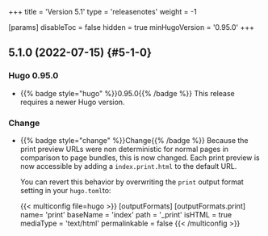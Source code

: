 +++
title = 'Version 5.1'
type = 'releasenotes'
weight = -1

[params]
  disableToc = false
  hidden = true
  minHugoVersion = '0.95.0'
+++

## 5.1.0 (2022-07-15) {#5-1-0}

### Hugo 0.95.0

- {{% badge style="hugo" %}}0.95.0{{% /badge %}} This release requires a newer Hugo version.

### Change

- {{% badge style="change" %}}Change{{% /badge %}} Because the print preview URLs were non deterministic for normal pages in comparison to page bundles, this is now changed. Each print preview is now accessible by adding a `index.print.html` to the default URL.

  You can revert this behavior by overwriting the `print` output format setting in your `hugo.toml`to:

  {{< multiconfig file=hugo >}}
  [outputFormats]
	[outputFormats.print]
	  name= 'print'
	  baseName = 'index'
	  path = '_print'
	  isHTML = true
	  mediaType = 'text/html'
	  permalinkable = false
  {{< /multiconfig >}}
